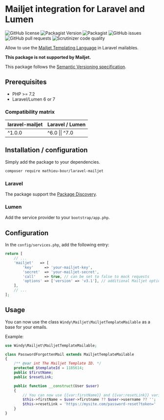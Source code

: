 # Mailjet integration for Laravel and Lumen
![GitHub license](https://img.shields.io/github/license/mathieu-bour/laravel-mailjet?style=flat-square)
![Packagist Version](https://img.shields.io/packagist/v/mathieu-bour/laravel-mailjet?style=flat-square)
![Packagist](https://img.shields.io/packagist/dt/mathieu-bour/laravel-mailjet?style=flat-square)
![GitHub issues](https://img.shields.io/github/issues/mathieu-bour/laravel-mailjet?style=flat-square)
![GitHub pull requests](https://img.shields.io/github/issues-pr/mathieu-bour/laravel-mailjet?style=flat-square)
![Scrutinizer code quality](https://img.shields.io/scrutinizer/quality/g/mathieu-bour/laravel-mailjet?style=flat-square)

Allow to use the [Mailjet Templating Language](https://www.mailjet.com/feature/templating-language/) in Laravel mailables.

**This package is not supported by Mailjet.**

This package follows the [Semantic Versioning specification](https://semver.org/).

## Prerequisites
- PHP >= 7.2
- Laravel/Lumen 6 or 7

### Compatibility matrix

| laravel-mailjet | Laravel / Lumen | 
|-----------------|-----------------|
| ^1.0.0          | ^6.0 \|\| ^7.0  |

## Installation / configuration

Simply add the package to your dependencies.

```bash
composer require mathieu-bour/laravel-mailjet
```

### Laravel
The package support the [Package Discovery](https://laravel.com/docs/7.x/packages#package-discovery).

### Lumen
Add the service provider to your `bootstrap/app.php`.

## Configuration
In the `config/services.php`, add the following entry:

```php
return [
    // ...
    'mailjet'   => [
        'key'     => 'your-mailjet-key',
        'secret'  => 'your-mailjet-secret',
        'call'    => true, // can be set to false to mock requests
        'options' => ['version' => 'v3.1'], // additional Mailjet options, see https://github.com/mailjet/mailjet-apiv3-php#options
    ],
    // ...
];
```

## Usage
You can now use the class `Windy\Mailjet\MailjetTemplateMailable` as a base for your emails.

Example:

```php
use Windy\Mailjet\MailjetTemplateMailable;

class PasswordForgottenMail extends MailjetTemplateMailable
{
    /** @var int The Mailjet Template ID. */
    protected $templateId = 1185614;
    public $firstName;
    public $resetLink;

    public function __construct(User $user)
    {
        // You can now use {{var:firstName}} and {{var:resetLink}} variables in your Mailjet templates
        $this->firstName = $user->firstname ?? $user->username ?? '';
        $this->resetLink = 'https://mysite.com/password-reset?token=' . $user->token;
    }
}
```
